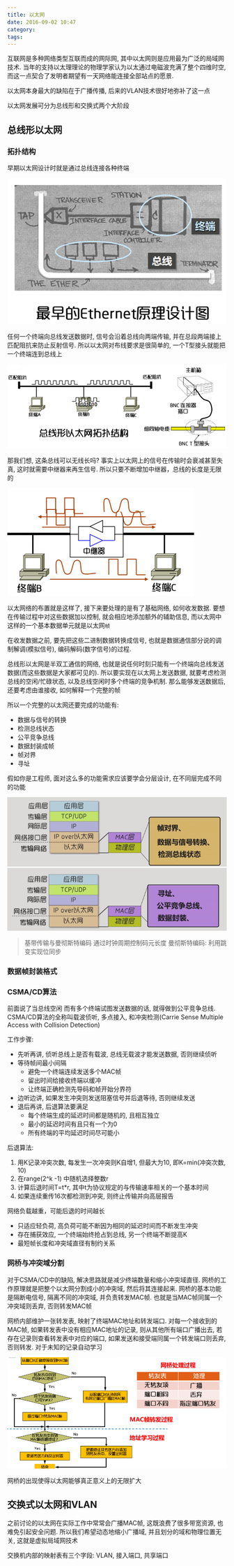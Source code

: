 ```yaml
---
title: 以太网
date: 2016-09-02 10:47
category:
tags:
---
```


互联网是多种网络类型互联而成的网际网, 其中以太网则是应用最为广泛的局域网技术. 当年的支持以太理理论的物理学家认为以太通过电磁波充满了整个四维时空, 而这一点契合了发明者期望有一天网络能连接全部站点的愿景.

以太网本身最大的缺陷在于广播传播, 后来的VLAN技术很好地弥补了这一点

以太网发展可分为总线形和交换式两个大阶段

## 总线形以太网
### 拓扑结构
早期以太网设计时就是通过总线连接各种终端

![以太网设计图](03以太网/以太网设计图.png)

任何一个终端向总线发送数据时, 信号会沿着总线向两端传输, 并在总段两端接上匹配阻抗来防止反射信号. 所以以太网对布线要求是很简单的, 一个T型接头就能把一个终端连到总线上

![以太网拓扑结构](03以太网/以太网拓扑结构.png)

那我们想, 这条总线可以无线长吗? 事实上以太网上的信号在传输时会衰减甚至失真, 这时就需要中继器来再生信号. 所以只要不断增加中继器，总线的长度是无限的

![中继器](03以太网/中继器.png)

以太网络的布置就是这样了, 接下来要处理的是有了基础网络, 如何收发数据. 要想在传输过程中对这些数据加以控制, 就会相应地添加额外的辅助信息, 而以太网中这样的一个基本数据单元就是以太网`帧`

在收发数据之前, 要先把这些二进制数据转换成信号, 也就是数据通信部分说的调制解调(模拟信号), 编码解码(数字信号)的过程.

总线形以太网是半双工通信的网络, 也就是说任何时刻只能有一个终端向总线发送数据(而这些数据是大家都可见的). 所以要实现在以太网上发送数据, 就要考虑检测总线的空闲/忙碌状态, 以及总线空闲时多个终端的竞争机制. 那么能够发送数据后, 还要考虑由谁接收, 如何解释一个完整的帧

所以一个完整的以太网还要完成的功能有:

- 数据与信号的转换
- 检测总线状态
- 公平竞争总线
- 数据封装成帧
- 帧对界
- 寻址

假如你是工程师, 面对这么多的功能需求应该要学会分层设计, 在不同层完成不同的功能

![物理层功能](03以太网/物理层功能.png)
![MAC层功能](03以太网/MAC层功能.png)

> 基带传输与曼彻斯特编码
通过时钟周期控制码元长度
曼彻斯特编码: 利用跳变实现位同步

### 数据帧封装格式

### CSMA/CD算法
前面说了当总线空闲  而有多个终端试图发送数据的话, 就得做到公平竞争总线.
CSMA/CD算法的全称叫载波侦听, 多点接入, 和冲突检测(Carrie Sense Multiple Access with Collision Detection)

工作步骤:

- 先听再讲, 侦听总线上是否有载波, 总线无载波才能发送数据, 否则继续侦听
- 等待帧间最小间隔
    * 避免一个终端连续发送多个MAC帧
    * 留出时间给接收终端以缓冲
    * 让终端正确检测先导码和帧开始分界符
- 边听边讲, 如果发生冲突则发送阻塞信号并后退等待, 否则继续发送
- 退后再讲, 后退算法要满足
    * 每个终端生成的延迟时间都是随机的, 且相互独立
    * 最小的延迟时间有且只有一个为0
    * 所有终端的平均延迟时间尽可能小

后退算法:
1. 用K记录冲突次数, 每发生一次冲突则K自增1, 但最大为10, 即K=min(冲突次数, 10)
2. 在range(2^k -1) 中随机选择整数r
3. 计算后退时间T=t*r, 其中t为协议规定的与传输速率相关的一个基本时间
4. 如果连续重传16次都检测到冲突, 则终止传输并向高层报告

网络负载越重，可能后退的时间越长
- 只适应轻负荷, 高负荷可能不断因为相同的延迟时间而不断发生冲突
- 存在捕获效应, 一个终端始终抢占到总线, 另一个终端不断提高K
- 最短帧长度和冲突域直径有制约关系

### 网桥与冲突域分割

对于CSMA/CD中的缺陷, 解决思路就是减少终端数量和缩小冲突域直径. 网桥的工作原理就是把整个以太网分割成小的冲突域, 然后将其连接起来. 网桥的基本功能是隔断电信号, 隔离不同的冲突域, 并负责转发MAC帧. 也就是当MAC帧同属一个冲突域则丢弃, 否则转发MAC帧

网桥内部维护一张转发表, 映射了终端MAC地址和转发端口. 对每一个接收到的MAC帧, 如果转发表中没有相应MAC地址的记录, 则从其他所有端口广播出去, 若存在记录则查看转发表中对应的端口, 如果发送和接受端同属一个转发端口则丢弃, 否则转发. 对于未知的记录自动学习

![网桥工作流程](03以太网/网桥工作流程.png)

网桥的出现使得以太网能够真正意义上的无限扩大

## 交换式以太网和VLAN
之前讨论的以太网在实际工作中常常会广播MAC帧, 这既浪费了很多带宽资源, 也难免引起安全问题. 所以我们希望动态地缩小广播域, 并且划分的域和物理位置无关, 这就是虚拟局域网技术

交换机内部的映射表有三个字段: VLAN, 接入端口, 共享端口
